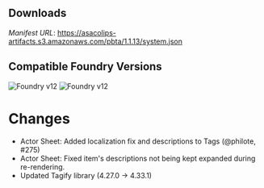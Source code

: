## Downloads
_Manifest URL_: https://asacolips-artifacts.s3.amazonaws.com/pbta/1.1.13/system.json

## Compatible Foundry Versions
![Foundry v12](https://img.shields.io/badge/Foundry-v12-green) ![Foundry v12](https://img.shields.io/badge/Foundry-v12-orange)

# Changes
- Actor Sheet: Added localization fix and descriptions to Tags (@philote, #275)
- Actor Sheet: Fixed item's descriptions not being kept expanded during re-rendering.
- Updated Tagify library (4.27.0 -> 4.33.1)
